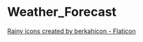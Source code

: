 # Weather_Forecast
<a href="https://www.flaticon.com/free-icons/rainy" title="rainy icons">Rainy icons created by berkahicon - Flaticon</a>
